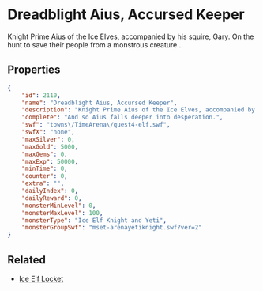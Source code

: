 # Dreadblight Aius, Accursed Keeper

Knight Prime Aius of the Ice Elves, accompanied by his squire, Gary. On the hunt to save their people from a monstrous creature...

## Properties

```json
{
    "id": 2110,
    "name": "Dreadblight Aius, Accursed Keeper",
    "description": "Knight Prime Aius of the Ice Elves, accompanied by his squire, Gary. On the hunt to save their people from a monstrous creature...",
    "complete": "And so Aius falls deeper into desperation.",
    "swf": "towns\/TimeArena\/quest4-elf.swf",
    "swfX": "none",
    "maxSilver": 0,
    "maxGold": 5000,
    "maxGems": 0,
    "maxExp": 50000,
    "minTime": 0,
    "counter": 0,
    "extra": "",
    "dailyIndex": 0,
    "dailyReward": 0,
    "monsterMinLevel": 0,
    "monsterMaxLevel": 100,
    "monsterType": "Ice Elf Knight and Yeti",
    "monsterGroupSwf": "mset-arenayetiknight.swf?ver=2"
}
```

## Related

- [Ice Elf Locket](../items/21787-ice-elf-locket.md)


